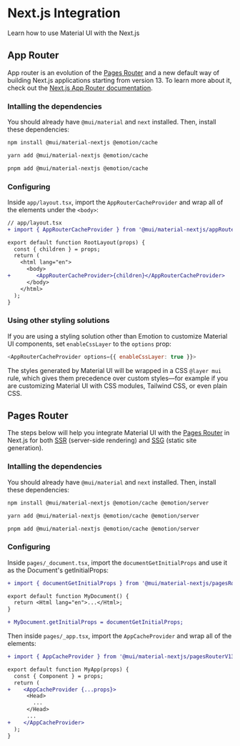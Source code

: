 # Next.js Integration

<p class="description">Learn how to use Material UI with the Next.js</p>

## App Router

App router is an evolution of the [Pages Router](#pages-router) and a new default way of building Next.js applications starting from version 13. To learn more about it, check out the [Next.js App Router documentation](https://nextjs.org/docs/app).

### Intalling the dependencies

You should already have `@mui/material` and `next` installed. Then, install these dependencies:

<codeblock storageKey="package-manager">

```bash npm
npm install @mui/material-nextjs @emotion/cache
```

```bash yarn
yarn add @mui/material-nextjs @emotion/cache
```

```bash pnpm
pnpm add @mui/material-nextjs @emotion/cache
```

</codeblock>

### Configuring

Inside `app/layout.tsx`, import the `AppRouterCacheProvider` and wrap all of the elements under the `<body>`:

```diff
// app/layout.tsx
+ import { AppRouterCacheProvider } from '@mui/material-nextjs/appRouterV13';

export default function RootLayout(props) {
  const { children } = props;
  return (
    <html lang="en">
      <body>
+        <AppRouterCacheProvider>{children}</AppRouterCacheProvider>
      </body>
    </html>
  );
}
```

### Using other styling solutions

If you are using a styling solution other than Emotion to customize Material UI components, set `enableCssLayer` to the `options` prop:

```js
<AppRouterCacheProvider options={{ enableCssLayer: true }}>
```

The styles generated by Material UI will be wrapped in a CSS `@layer mui` rule, which gives them precedence over custom styles—for example if you are customizing Material UI with CSS modules, Tailwind CSS, or even plain CSS.

## Pages Router

The steps below will help you integrate Material UI with the [Pages Router](https://nextjs.org/docs/pages/building-your-application) in Next.js for both [SSR](https://nextjs.org/docs/pages/building-your-application/rendering/server-side-rendering) (server-side rendering) and [SSG](https://nextjs.org/docs/pages/building-your-application/rendering/static-site-generation) (static site generation).

### Intalling the dependencies

You should already have `@mui/material` and `next` installed. Then, install these dependencies:

<codeblock storageKey="package-manager">

```bash npm
npm install @mui/material-nextjs @emotion/cache @emotion/server
```

```bash yarn
yarn add @mui/material-nextjs @emotion/cache @emotion/server
```

```bash pnpm
pnpm add @mui/material-nextjs @emotion/cache @emotion/server
```

</codeblock>

### Configuring

Inside `pages/_document.tsx`, import the `documentGetInitialProps` and use it as the Document's getInitialProps:

```diff
+ import { documentGetInitialProps } from '@mui/material-nextjs/pagesRouterV13';

export default function MyDocument() {
  return <Html lang="en">...</Html>;
}

+ MyDocument.getInitialProps = documentGetInitialProps;
```

Then inside `pages/_app.tsx`, import the `AppCacheProvider` and wrap all of the elements:

```diff
+ import { AppCacheProvider } from '@mui/material-nextjs/pagesRouterV13';

export default function MyApp(props) {
  const { Component } = props;
  return (
+    <AppCacheProvider {...props}>
      <Head>
        ...
      </Head>
      ...
+    </AppCacheProvider>
  );
}
```
